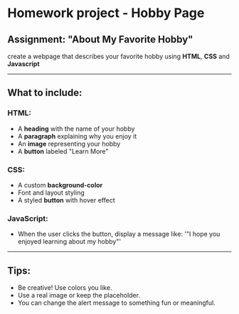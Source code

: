 # Homework project - Hobby Page

## Assignment: "About My Favorite Hobby"

create a webpage that describes your favorite hobby using **HTML**, **CSS** and **Javascript**

---

## What to include:

### HTML:

- A **heading** with the name of your hobby
- A **paragraph** explaining why you enjoy it
- An **image** representing your hobby
- A **button** labeled "Learn More"


### CSS: 
- A custom **background-color**
- Font and layout styling
- A styled **button** with hover effect


### JavaScript:

- When the user clicks the button, display a message like: 
'"I hope you enjoyed learning about my hobby"'


---

## Tips:

- Be creative! Use colors you like.
- Use a real image or keep the placeholder.
- You can change the alert message to something fun or meaningful.